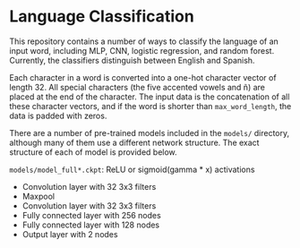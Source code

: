 # Language Classification

This repository contains a number of ways to classify the language of an input word, including MLP, CNN, logistic regression, and random forest. 
Currently, the classifiers distinguish between English and Spanish.

Each character in a word is converted into a one-hot character vector of length 32. 
All special characters (the five accented vowels and ñ) are placed at the end of the character. 
The input data is the concatenation of all these character vectors, and if the word is shorter than `max_word_length`, the data is padded with zeros. 

There are a number of pre-trained models included in the `models/` directory, although many of them use a different network structure. 
The exact structure of each of model is provided below.

`models/model_full*.ckpt`: ReLU or sigmoid(gamma * x) activations
* Convolution layer with 32 3x3 filters
* Maxpool
* Convolution layer with 32 3x3 filters
* Fully connected layer with 256 nodes
* Fully connected layer with 128 nodes
* Output layer with 2 nodes
